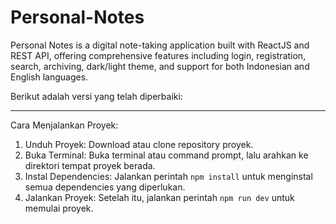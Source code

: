 # Personal-Notes
Personal Notes is a digital note-taking application built with ReactJS and REST API, offering comprehensive features including login, registration, search, archiving, dark/light theme, and support for both Indonesian and English languages.


Berikut adalah versi yang telah diperbaiki:

---
Cara Menjalankan Proyek:

1. Unduh Proyek: Download atau clone repository proyek.
2. Buka Terminal: Buka terminal atau command prompt, lalu arahkan ke direktori tempat proyek berada.
3. Instal Dependencies: Jalankan perintah `npm install` untuk menginstal semua dependencies yang diperlukan.
4. Jalankan Proyek: Setelah itu, jalankan perintah `npm run dev` untuk memulai proyek.
